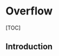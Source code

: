 # Overflow

[TOC]



## Introduction

<!-- ToDo: finish

???overflow-x controls line box width??? or containing block width???
 -->
